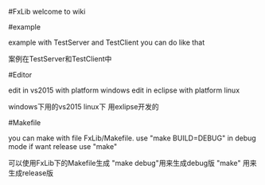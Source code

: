 #FxLib
welcome to wiki

#example

example with TestServer and TestClient
you can do like that

案例在TestServer和TestClient中

#Editor

edit in vs2015 with platform windows
edit in eclipse with platform linux

windows下用的vs2015
linux下 用exlipse开发的

#Makefile

you can make with file FxLib/Makefile.
use "make BUILD=DEBUG" in debug mode
if want release use "make"

可以使用FxLib下的Makefile生成
"make debug"用来生成debug版
"make" 用来生成release版

